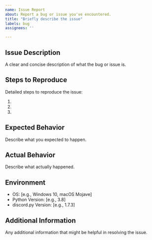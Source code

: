 ```yaml
---
name: Issue Report
about: Report a bug or issue you've encountered.
title: "Briefly describe the issue"
labels: bug
assignees: ''

---
```


## Issue Description

A clear and concise description of what the bug or issue is.

## Steps to Reproduce

Detailed steps to reproduce the issue:

1.
2.
3.

## Expected Behavior

Describe what you expected to happen.

## Actual Behavior

Describe what actually happened.

## Environment

- OS: [e.g., Windows 10, macOS Mojave]
- Python Version: [e.g., 3.8]
- discord.py Version: [e.g., 1.7.3]

## Additional Information

Any additional information that might be helpful in resolving the issue.

